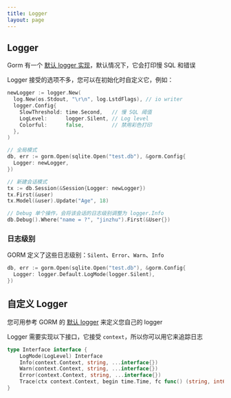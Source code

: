 ```yaml
---
title: Logger
layout: page
---
```


## Logger

Gorm 有一个 [默认 logger 实现](https://github.com/go-gorm/gorm/blob/master/logger/logger.go)，默认情况下，它会打印慢 SQL 和错误

Logger 接受的选项不多，您可以在初始化时自定义它，例如：

```go
newLogger := logger.New(
  log.New(os.Stdout, "\r\n", log.LstdFlags), // io writer
  logger.Config{
    SlowThreshold: time.Second,   // 慢 SQL 阈值
    LogLevel:      logger.Silent, // Log level
    Colorful:      false,         // 禁用彩色打印
  },
)

// 全局模式
db, err := gorm.Open(sqlite.Open("test.db"), &gorm.Config{
  Logger: newLogger,
})

// 新建会话模式
tx := db.Session(&Session{Logger: newLogger})
tx.First(&user)
tx.Model(&user).Update("Age", 18)

// Debug 单个操作，会将该会话的日志级别调整为 logger.Info
db.Debug().Where("name = ?", "jinzhu").First(&User{})
```

### 日志级别

GORM 定义了这些日志级别：`Silent`、`Error`、`Warn`、`Info`

```go
db, err := gorm.Open(sqlite.Open("test.db"), &gorm.Config{
  Logger: logger.Default.LogMode(logger.Silent),
})
```

## 自定义 Logger

您可用参考 GORM 的 [默认 logger](https://github.com/go-gorm/gorm/blob/master/logger/logger.go) 来定义您自己的 logger

Logger 需要实现以下接口，它接受 `context`，所以你可以用它来追踪日志

```go
type Interface interface {
    LogMode(LogLevel) Interface
    Info(context.Context, string, ...interface{})
    Warn(context.Context, string, ...interface{})
    Error(context.Context, string, ...interface{})
    Trace(ctx context.Context, begin time.Time, fc func() (string, int64), err error)
}
```
